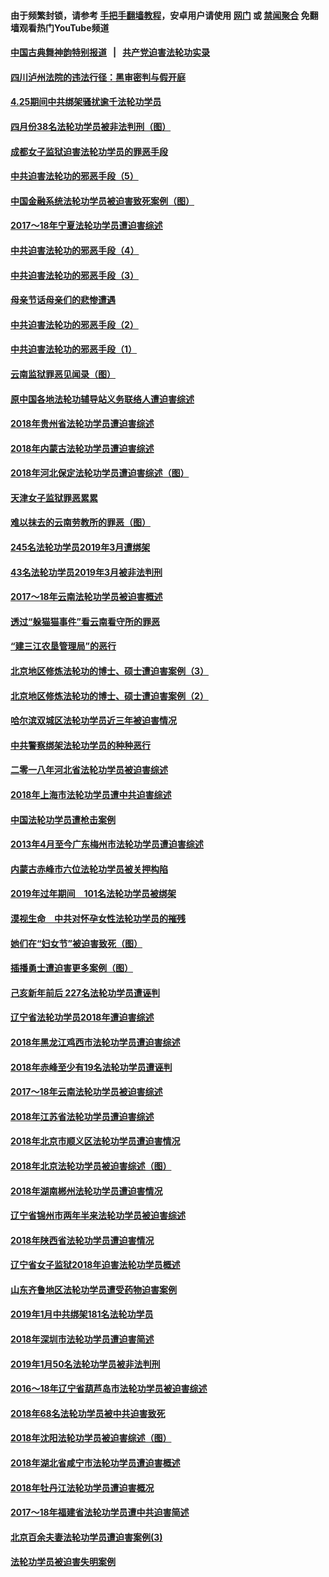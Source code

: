 #### 由于频繁封锁，请参考 [手把手翻墙教程](https://github.com/gfw-breaker/guides/wiki/)，安卓用户请使用 [网门](https://github.com/gfw-breaker/bn-android/blob/master/ogate.md?t=05280827?t=05280810?t=05280808?t=05280801) 或 [禁闻聚合](https://github.com/gfw-breaker/bn-android) 免翻墙观看热门YouTube频道 

#### [中国古典舞神韵特别报道](shenyun.md?t=05280827?t=05280810?t=05280808?t=05280801) &nbsp;&nbsp;|&nbsp;&nbsp; [共产党迫害法轮功实录](https://github.com/gfw-breaker/mh-news/)  

#### [四川泸州法院的违法行径：黑审密判与假开庭](../pages/328/387912.md?t=05280827?t=05280810?t=05280808?t=05280801) 

#### [4.25期间中共绑架骚扰逾千法轮功学员](../pages/328/387461.md?t=05280827?t=05280810?t=05280808?t=05280801) 

#### [四月份38名法轮功学员被非法判刑（图）](../pages/328/387019.md?t=05280827?t=05280810?t=05280808?t=05280801) 

#### [成都女子监狱迫害法轮功学员的罪恶手段](../pages/328/387052.md?t=05280827?t=05280810?t=05280808?t=05280801) 

#### [中共迫害法轮功的邪恶手段（5）](../pages/328/385889.md?t=05280827?t=05280810?t=05280808?t=05280801) 

#### [中国金融系统法轮功学员被迫害致死案例（图）](../pages/328/387062.md?t=05280827?t=05280810?t=05280808?t=05280801) 

#### [2017～18年宁夏法轮功学员遭迫害综述](../pages/328/386841.md?t=05280827?t=05280810?t=05280808?t=05280801) 

#### [中共迫害法轮功的邪恶手段（4）](../pages/328/385890.md?t=05280827?t=05280810?t=05280808?t=05280801) 

#### [中共迫害法轮功的邪恶手段（3）](../pages/328/385887.md?t=05280827?t=05280810?t=05280808?t=05280801) 

#### [母亲节话母亲们的悲惨遭遇](../pages/328/386412.md?t=05280827?t=05280810?t=05280808?t=05280801) 

#### [中共迫害法轮功的邪恶手段（2）](../pages/328/385888.md?t=05280827?t=05280810?t=05280808?t=05280801) 

#### [中共迫害法轮功的邪恶手段（1）](../pages/328/385886.md?t=05280827?t=05280810?t=05280808?t=05280801) 

#### [云南监狱罪恶见闻录（图）](../pages/328/385724.md?t=05280827?t=05280810?t=05280808?t=05280801) 

#### [原中国各地法轮功辅导站义务联络人遭迫害综述](../pages/328/385649.md?t=05280827?t=05280810?t=05280808?t=05280801) 

#### [2018年贵州省法轮功学员遭迫害综述](../pages/328/385681.md?t=05280827?t=05280810?t=05280808?t=05280801) 

#### [2018年内蒙古法轮功学员遭迫害综述](../pages/328/385263.md?t=05280827?t=05280810?t=05280808?t=05280801) 

#### [2018年河北保定法轮功学员遭迫害综述（图）](../pages/328/385300.md?t=05280827?t=05280810?t=05280808?t=05280801) 

#### [天津女子监狱罪恶累累](../pages/328/385253.md?t=05280827?t=05280810?t=05280808?t=05280801) 

#### [难以抹去的云南劳教所的罪恶（图）](../pages/328/385221.md?t=05280827?t=05280810?t=05280808?t=05280801) 

#### [245名法轮功学员2019年3月遭绑架](../pages/328/385187.md?t=05280827?t=05280810?t=05280808?t=05280801) 

#### [43名法轮功学员2019年3月被非法判刑](../pages/328/385182.md?t=05280827?t=05280810?t=05280808?t=05280801) 

#### [2017～18年云南法轮功学员被迫害概述](../pages/328/385004.md?t=05280827?t=05280810?t=05280808?t=05280801) 

#### [透过“躲猫猫事件”看云南看守所的罪恶](../pages/328/385067.md?t=05280827?t=05280810?t=05280808?t=05280801) 

#### [“建三江农垦管理局”的恶行](../pages/328/385027.md?t=05280827?t=05280810?t=05280808?t=05280801) 

#### [北京地区修炼法轮功的博士、硕士遭迫害案例（3）](../pages/328/384785.md?t=05280827?t=05280810?t=05280808?t=05280801) 

#### [北京地区修炼法轮功的博士、硕士遭迫害案例（2）](../pages/328/384784.md?t=05280827?t=05280810?t=05280808?t=05280801) 

#### [哈尔滨双城区法轮功学员近三年被迫害情况](../pages/328/384535.md?t=05280827?t=05280810?t=05280808?t=05280801) 

#### [中共警察绑架法轮功学员的种种恶行](../pages/328/384325.md?t=05280827?t=05280810?t=05280808?t=05280801) 

#### [二零一八年河北省法轮功学员被迫害综述](../pages/328/384198.md?t=05280827?t=05280810?t=05280808?t=05280801) 

#### [2018年上海市法轮功学员遭中共迫害综述](../pages/328/384199.md?t=05280827?t=05280810?t=05280808?t=05280801) 

#### [中国法轮功学员遭枪击案例](../pages/328/384033.md?t=05280827?t=05280810?t=05280808?t=05280801) 

#### [2013年4月至今广东梅州市法轮功学员遭迫害综述](../pages/328/383749.md?t=05280827?t=05280810?t=05280808?t=05280801) 

#### [内蒙古赤峰市六位法轮功学员被关押构陷](../pages/328/383688.md?t=05280827?t=05280810?t=05280808?t=05280801) 

#### [2019年过年期间　101名法轮功学员被绑架](../pages/328/383656.md?t=05280827?t=05280810?t=05280808?t=05280801) 

#### [漠视生命　中共对怀孕女性法轮功学员的摧残](../pages/328/383669.md?t=05280827?t=05280810?t=05280808?t=05280801) 

#### [她们在“妇女节”被迫害致死（图）](../pages/328/383651.md?t=05280827?t=05280810?t=05280808?t=05280801) 

#### [插播勇士遭迫害更多案例（图）](../pages/328/383599.md?t=05280827?t=05280810?t=05280808?t=05280801) 

#### [己亥新年前后 227名法轮功学员遭诬判](../pages/328/383600.md?t=05280827?t=05280810?t=05280808?t=05280801) 

#### [辽宁省法轮功学员2018年遭迫害综述](../pages/328/383493.md?t=05280827?t=05280810?t=05280808?t=05280801) 

#### [2018年黑龙江鸡西市法轮功学员遭迫害综述](../pages/328/383408.md?t=05280827?t=05280810?t=05280808?t=05280801) 

#### [2018年赤峰至少有19名法轮功学员遭诬判](../pages/328/383424.md?t=05280827?t=05280810?t=05280808?t=05280801) 

#### [2017～18年云南法轮功学员被迫害综述](../pages/328/383363.md?t=05280827?t=05280810?t=05280808?t=05280801) 

#### [2018年江苏省法轮功学员遭迫害综述](../pages/328/383165.md?t=05280827?t=05280810?t=05280808?t=05280801) 

#### [2018年北京市顺义区法轮功学员遭迫害情况](../pages/328/383093.md?t=05280827?t=05280810?t=05280808?t=05280801) 

#### [2018年北京法轮功学员被迫害综述（图）](../pages/328/382987.md?t=05280827?t=05280810?t=05280808?t=05280801) 

#### [2018年湖南郴州法轮功学员遭迫害情况](../pages/328/382862.md?t=05280827?t=05280810?t=05280808?t=05280801) 

#### [辽宁省锦州市两年半来法轮功学员被迫害综述](../pages/328/382725.md?t=05280827?t=05280810?t=05280808?t=05280801) 

#### [2018年陕西省法轮功学员遭迫害情况](../pages/328/382787.md?t=05280827?t=05280810?t=05280808?t=05280801) 

#### [辽宁省女子监狱2018年迫害法轮功学员概述](../pages/328/382736.md?t=05280827?t=05280810?t=05280808?t=05280801) 

#### [山东齐鲁地区法轮功学员遭受药物迫害案例](../pages/328/382743.md?t=05280827?t=05280810?t=05280808?t=05280801) 

#### [2019年1月中共绑架181名法轮功学员](../pages/328/382629.md?t=05280827?t=05280810?t=05280808?t=05280801) 

#### [2018年深圳市法轮功学员遭迫害简述](../pages/328/382526.md?t=05280827?t=05280810?t=05280808?t=05280801) 

#### [2019年1月50名法轮功学员被非法判刑](../pages/328/382544.md?t=05280827?t=05280810?t=05280808?t=05280801) 

#### [2016～18年辽宁省葫芦岛市法轮功学员被迫害综述](../pages/328/382595.md?t=05280827?t=05280810?t=05280808?t=05280801) 

#### [2018年68名法轮功学员被中共迫害致死](../pages/328/382525.md?t=05280827?t=05280810?t=05280808?t=05280801) 

#### [2018年沈阳法轮功学员被迫害综述（图）](../pages/328/382455.md?t=05280827?t=05280810?t=05280808?t=05280801) 

#### [2018年湖北省咸宁市法轮功学员遭迫害概述](../pages/328/381087.md?t=05280827?t=05280810?t=05280808?t=05280801) 

#### [2018年牡丹江法轮功学员遭迫害概况](../pages/328/380990.md?t=05280827?t=05280810?t=05280808?t=05280801) 

#### [2017～18年福建省法轮功学员遭中共迫害简述](../pages/328/380823.md?t=05280827?t=05280810?t=05280808?t=05280801) 

#### [北京百余夫妻法轮功学员遭迫害案例(3)](../pages/328/380721.md?t=05280827?t=05280810?t=05280808?t=05280801) 

#### [法轮功学员被迫害失明案例](../pages/328/380821.md?t=05280827?t=05280810?t=05280808?t=05280801) 

